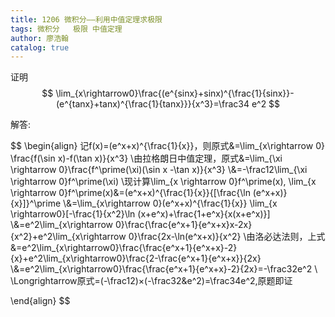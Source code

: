 ```yaml
---
title: 1206 微积分——利用中值定理求极限
tags: 微积分   极限 中值定理
author: 廖浩翰
catalog: true
---
```

证明
$$
\lim_{x\rightarrow0}\frac{(e^{sinx}+sinx)^{\frac{1}{sinx}}-(e^{tanx}+tanx)^{\frac{1}{tanx}}}{x^3}=\frac34 e^2
$$
<!--more-->

解答:

$$
\begin{align}
记f(x)=(e^x+x)^{\frac{1}{x}}，则原式&=\lim_{x\rightarrow 0}  \frac{f(\sin x)-f(\tan x)}{x^3}
\\由拉格朗日中值定理，原式&=\lim_{\xi \rightarrow 0}\frac{f^\prime(\xi)(\sin x -\tan x)}{x^3}
\\&=-\frac12\lim_{\xi \rightarrow 0}f^\prime(\xi)
\\现计算\lim_{x \rightarrow 0}f^\prime(x),
\lim_{x \rightarrow 0}f^\prime(x)&=(e^x+x)^{\frac{1}{x}}{[\frac{\ln (e^x+x)}{x}]}^\prime
\\&=\lim_{x\rightarrow 0}(e^x+x)^{\frac{1}{x}} \lim_{x \rightarrow0}[-\frac{1}{x^2}\ln (x+e^x)+\frac{1+e^x}{x(x+e^x)}]
\\&=e^2\lim_{x\rightarrow 0}\frac{\frac{e^x+1}{e^x+x}x-2x}{x^2}+e^2\lim_{x\rightarrow 0}\frac{2x-\ln(e^x+x)}{x^2}
\\由洛必达法则，上式&=e^2\lim_{x\rightarrow0}\frac{\frac{e^x+1}{e^x+x}-2}{x}+e^2\lim_{x\rightarrow0}\frac{2-\frac{e^x+1}{e^x+x}}{2x}
\\&=e^2\lim_{x\rightarrow0}\frac{\frac{e^x+1}{e^x+x}-2}{2x}=-\frac32e^2
\\ \Longrightarrow原式=(-\frac12)×(-\frac32&e^2)=\frac34e^2,原题即证

\end{align}
$$
